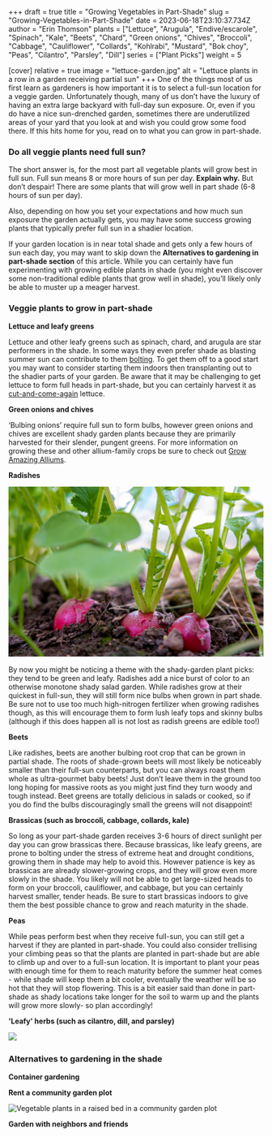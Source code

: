 +++
draft = true
title = "Growing Vegetables in Part-Shade"
slug = "Growing-Vegetables-in-Part-Shade"
date = 2023-06-18T23:10:37.734Z
author = "Erin Thomson"
plants = ["Lettuce", "Arugula", "Endive/escarole", "Spinach", "Kale", "Beets", "Chard", "Green onions", "Chives", "Broccoli", "Cabbage", "Cauliflower", "Collards", "Kohlrabi", "Mustard", "Bok choy", "Peas", "Cilantro", "Parsley", "Dill"]
series = ["Plant Picks"]
weight = 5

[cover]
relative = true
image = "lettuce-garden.jpg"
alt = "Lettuce plants in a row in a garden receiving partial sun"
+++
One of the things most of us first learn as gardeners is how important it is to select a full-sun location for a veggie garden. Unfortunately though, many of us don’t have the luxury of having an extra large backyard with full-day sun exposure. Or, even if you do have a nice sun-drenched garden, sometimes there are underutilized areas of your yard that you look at and wish you could grow some food there. If this hits home for you, read on to what you can grow in part-shade.

### Do all veggie plants need full sun?

The short answer is, for the most part all vegetable plants will grow best in full sun. Full sun means 8 or more hours of sun per day. **Explain why.** But don’t despair! There are some plants that will grow well in part shade (6-8 hours of sun per day).

Also, depending on how you set your expectations and how much sun exposure the garden actually gets, you may have some success growing plants that typically prefer full sun in a shadier location.

If your garden location is in near total shade and gets only a few hours of sun each day, you may want to skip down the **Alternatives to gardening in part-shade section** of this article. While you can certainly have fun experimenting with growing edible plants in shade (you might even discover some non-traditional edible plants that grow well in shade), you’ll likely only be able to muster up a meager harvest.

### Veggie plants to grow in part-shade

**Lettuce and leafy greens**

Lettuce and other leafy greens such as spinach, chard, and arugula are star performers in the shade. In some ways they even prefer shade as blasting summer sun can contribute to them [bolting](https://blog.planter.garden/posts/plant-bolting-a-seedy-situation/). To get them off to a good start you may want to consider starting them indoors then transplanting out to the shadier parts of your garden. Be aware that it may be challenging to get lettuce to form full heads in part-shade, but you can certainly harvest it as [cut-and-come-again](https://blog.planter.garden/posts/harvesting-how-to-and-when/#how-to-harvest-lettuce) lettuce.

**Green onions and chives**

‘Bulbing onions’ require full sun to form bulbs, however green onions and chives are excellent shady garden plants because they are primarily harvested for their slender, pungent greens. For more information on growing these and other allium-family crops be sure to check out [Grow Amazing Alliums](https://blog.planter.garden/posts/grow-amazing-alliums/).

**Radishes**

![Radish plants in a garden](radishes.jpg)

By now you might be noticing a theme with the shady-garden plant picks: they tend to be green and leafy. Radishes add a nice burst of color to an otherwise monotone shady salad garden. While radishes grow at their quickest in full-sun, they will still form nice bulbs when grown in part shade. Be sure not to use too much high-nitrogen fertilizer when growing radishes though, as this will encourage them to form lush leafy tops and skinny bulbs (although if this does happen all is not lost as radish greens are edible too!)

**Beets**

Like radishes, beets are another bulbing root crop that can be grown in partial shade. The roots of shade-grown beets will most likely be noticeably smaller than their full-sun counterparts, but you can always roast them whole as ultra-gourmet baby beets! Just don’t leave them in the ground too long hoping for massive roots as you might just find they turn woody and tough instead. Beet greens are totally delicious in salads or cooked, so if you do find the bulbs discouragingly small the greens will not disappoint!

**Brassicas (such as broccoli, cabbage, collards, kale)**

So long as your part-shade garden receives 3-6 hours of direct sunlight per day you can grow brassicas there. Because brassicas, like leafy greens, are prone to bolting under the stress of extreme heat and drought conditions, growing them in shade may help to avoid this. However patience is key as brassicas are already slower-growing crops, and they will grow even more slowly in the shade. You likely will not be able to get large-sized heads to form on your broccoli, cauliflower, and cabbage, but you can certainly harvest smaller, tender heads. Be sure to start brassicas indoors to give them the best possible chance to grow and reach maturity in the shade.

**Peas**

While peas perform best when they receive full-sun, you can still get a harvest if they are planted in part-shade. You could also consider trellising your climbing peas so that the plants are planted in part-shade but are able to climb up and over to a full-sun location. It is important to plant your peas with enough time for them to reach maturity before the summer heat comes - while shade will keep them a bit cooler, eventually the weather will be so hot that they will stop flowering. This is a bit easier said than done in part-shade as shady locations take longer for the soil to warm up and the plants will grow more slowly- so plan accordingly!

**'Leafy' herbs (such as cilantro, dill, and parsley)**

![](https://lh3.googleusercontent.com/UddOtVwfaYShezkSDo4DKAPpw07ZxVoL10eZfczvCJiXZx2m-VW92kOFJoCSQ8xrD1J_aZYPPej2kZb5oxjsc0uqyJ5YYr2oQotSjFrNHiqFaja9gFS9otJwKfkAPPnASsDGkxCeAJEadWw3hFaJOj0)



### Alternatives to gardening in the shade

**Container gardening**



**Rent a community garden plot**

![Vegetable plants in a raised bed in a community garden plot](community-garden.jpg)

**Garden with neighbors and friends**